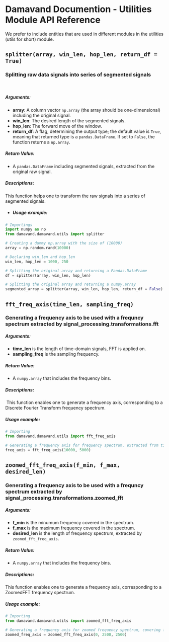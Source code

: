 # Damavand Documention - Utilities Module API Reference
We prefer to include entities that are used in different modules in the utilities (utils for short) module.

## ```splitter(array, win_len, hop_len, return_df = True)```

### Splitting raw data signals into series of segmented signals
  
##### Arguments:
  - **array**: A column vector ```np.array``` (the array should be one-dimensional) including the original signal.
  - **win_len**: The desired length of the segmented signals.
  - **hop_len**: The forward move of the window.
  - **return_df**: A flag, determining the output type; the default value is ```True```, meaning that returned type is a ```pandas.DataFrame```. If set to ```False```, the function returns a ```np.array```.
  
##### Return Value:
  - A ```pandas.DataFrame``` including segmented signals, extracted from the original raw signal.

##### Descriptions:
This function helps one to transform the raw signals into a series of segmented signals.

- ##### Usage example:

```Python
# Importings
import numpy as np
from damavand.damavand.utils import splitter

# Creating a dummy np.array with the size of (10000)
array = np.random.rand(10000)

# Declaring win_len and hop_len
win_len, hop_len = 1000, 250

# Splitting the original array and returning a Pandas.DataFrame
df = splitter(array, win_len, hop_len)

# Splitting the original array and returning a numpy.array
segmented_array = splitter(array, win_len, hop_len, return_df = False)
```

## ```fft_freq_axis(time_len, sampling_freq)```

### Generating a frequency axis to be used with a frequncy spectrum extracted by signal_processing.transformations.fft

##### Arguments:
  - **time_len** is the length of time-domain signals, FFT is applied on.
  - **sampling_freq** is the sampling frequency.
  
##### Return Value:
  - A ```numpy.array``` that includes the frequency bins.

##### Descriptions:
 This function enables one to generate a frequency axis, corresponding to a Discrete Fourier Transform frequency spectrum.

##### Usage example:

```Python
# Importing
from damavand.damavand.utils import fft_freq_axis

# Generating a frequency axis for frequency spectrum, extracted from time-series with the length of 10000 and sampling frequency of 5000
freq_axis = fft_freq_axis(10000, 5000)
```

## ```zoomed_fft_freq_axis(f_min, f_max, desired_len)```

### Generating a frequency axis to be used with a frequncy spectrum extracted by signal_processing.transformations.zoomed_fft

##### Arguments:
  - **f_min** is the minumum frequency covered in the spectrum.
  - **f_max** is the maximum frequency covered in the spectrum.
  - **desired_len** is the length of frequency spectrum, extracted by ```zoomed_fft_freq_axis```.
  
##### Return Value:
  - A ```numpy.array``` that includes the frequency bins.

##### Descriptions:
This function enables one to generate a frequency axis, corresponding to a ZoomedFFT frequency spectrum.

##### Usage example:

```Python
# Importing
from damavand.damavand.utils import zoomed_fft_freq_axis

# Generating a frequency axis for zoomed frequency spectrum, covering from 0 Hz to 2500 Hz using 2500 points
zoomed_freq_axis = zoomed_fft_freq_axis(0, 2500, 2500)
```